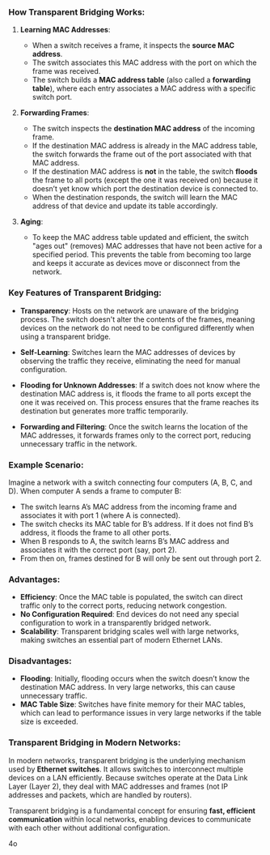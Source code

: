 ### How Transparent Bridging Works:

1. **Learning MAC Addresses**:
    
    - When a switch receives a frame, it inspects the **source MAC address**.
    - The switch associates this MAC address with the port on which the frame was received.
    - The switch builds a **MAC address table** (also called a **forwarding table**), where each entry associates a MAC address with a specific switch port.
2. **Forwarding Frames**:
    
    - The switch inspects the **destination MAC address** of the incoming frame.
    - If the destination MAC address is already in the MAC address table, the switch forwards the frame out of the port associated with that MAC address.
    - If the destination MAC address is **not** in the table, the switch **floods** the frame to all ports (except the one it was received on) because it doesn’t yet know which port the destination device is connected to.
    - When the destination responds, the switch will learn the MAC address of that device and update its table accordingly.
3. **Aging**:
    
    - To keep the MAC address table updated and efficient, the switch "ages out" (removes) MAC addresses that have not been active for a specified period. This prevents the table from becoming too large and keeps it accurate as devices move or disconnect from the network.

### Key Features of Transparent Bridging:

- **Transparency**: Hosts on the network are unaware of the bridging process. The switch doesn't alter the contents of the frames, meaning devices on the network do not need to be configured differently when using a transparent bridge.
    
- **Self-Learning**: Switches learn the MAC addresses of devices by observing the traffic they receive, eliminating the need for manual configuration.
    
- **Flooding for Unknown Addresses**: If a switch does not know where the destination MAC address is, it floods the frame to all ports except the one it was received on. This process ensures that the frame reaches its destination but generates more traffic temporarily.
    
- **Forwarding and Filtering**: Once the switch learns the location of the MAC addresses, it forwards frames only to the correct port, reducing unnecessary traffic in the network.
    

### Example Scenario:

Imagine a network with a switch connecting four computers (A, B, C, and D). When computer A sends a frame to computer B:

- The switch learns A’s MAC address from the incoming frame and associates it with port 1 (where A is connected).
- The switch checks its MAC table for B’s address. If it does not find B’s address, it floods the frame to all other ports.
- When B responds to A, the switch learns B’s MAC address and associates it with the correct port (say, port 2).
- From then on, frames destined for B will only be sent out through port 2.

### Advantages:

- **Efficiency**: Once the MAC table is populated, the switch can direct traffic only to the correct ports, reducing network congestion.
- **No Configuration Required**: End devices do not need any special configuration to work in a transparently bridged network.
- **Scalability**: Transparent bridging scales well with large networks, making switches an essential part of modern Ethernet LANs.

### Disadvantages:

- **Flooding**: Initially, flooding occurs when the switch doesn’t know the destination MAC address. In very large networks, this can cause unnecessary traffic.
- **MAC Table Size**: Switches have finite memory for their MAC tables, which can lead to performance issues in very large networks if the table size is exceeded.

### Transparent Bridging in Modern Networks:

In modern networks, transparent bridging is the underlying mechanism used by **Ethernet switches**. It allows switches to interconnect multiple devices on a LAN efficiently. Because switches operate at the Data Link Layer (Layer 2), they deal with MAC addresses and frames (not IP addresses and packets, which are handled by routers).

Transparent bridging is a fundamental concept for ensuring **fast, efficient communication** within local networks, enabling devices to communicate with each other without additional configuration.

4o